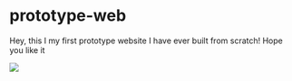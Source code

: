 # prototype-web
<!DOCTYPE html>
<body>
<p>Hey, this I my first prototype website I have ever built from scratch! Hope you like it
</p>
<img src="https://cdn.shopify.com/s/files/1/0277/0583/products/BMTH-040_AMAZ_STORE_POSTERS_HOPE_1024x1024.jpg?v=1384209057"/>

